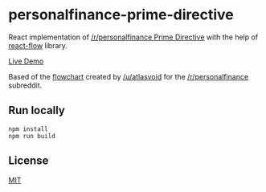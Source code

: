 # personalfinance-prime-directive
React implementation of [/r/personalfinance Prime Directive](https://www.reddit.com/r/personalfinance/wiki/commontopics) with the help of [react-flow](https://reactflow.dev/) library.

[Live Demo](https://andynguyen.dev/personalfinance-prime-directive/)

Based of the [flowchart](https://i.imgur.com/lSoUQr2.png) created by [/u/atlasvoid](https://www.reddit.com/user/atlasvoid) for the [/r/personalfinance](https://www.reddit.com/r/personalfinance/) subreddit.

## Run locally
```
npm install
npm run build
```
## License
[MIT](https://choosealicense.com/licenses/mit/)
